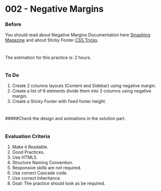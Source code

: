 # 002 - Negative Margins

### Before 
You should read about Negative Margins Documentation here [Smashing Magazine][1] and about Sticky Footer [CSS Tricks][2].

#
The estimation for this practice is: 2 hours.
#

### To Do

1. Create 2 columns layouts (Content and Sidebar) using negative margin.
2. Create a list of 6 elements divide them into 3 columns using negative margin.
3. Create a Sticky Footer with fixed footer height.

#
 #####Check the design and animations in the solution part.
#

### Evaluation Criteria

1. Make it Readable.
2. Good Practices.
3. Use HTML5.
4. Structure Naming Convention.
5. Responsive skills are not required.
6. Use correct Cascade code.
7. Use correct Inheritance.
8. Goal: The practice should look as be required.

[1]: https://www.smashingmagazine.com/2009/07/the-definitive-guide-to-using-negative-margins/
[2]: https://css-tricks.com/couple-takes-sticky-footer/
